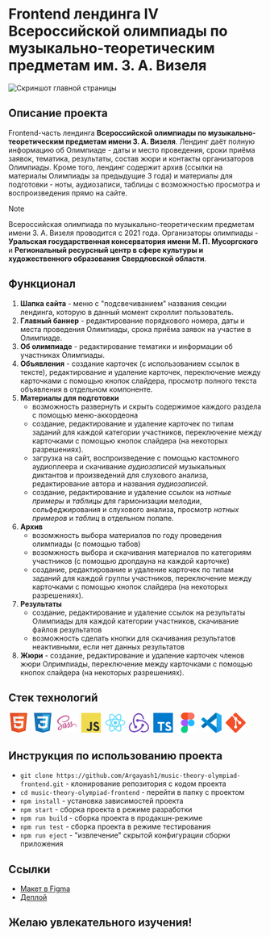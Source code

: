 # Frontend лендинга IV Всероссийской олимпиады по музыкально-теоретическим предметам им. З. А. Визеля

![Скриншот главной страницы](https://github.com/Argayash1/Argayash1/assets/113699485/8343689a-a260-48b2-b573-8949fa47e5f3)

## Описание проекта

Frontend-часть лендинга **Всероссийской олимпиады по музыкально-теоретическим предметам имени З. А. Визеля**. Лендинг даёт полную информацию об Олимпиаде - даты и место проведения, сроки приёма заявок, тематика, результаты, состав жюри и контакты организаторов Олимпиады. Кроме того, лендинг содержит архив (ссылки на материалы Олимпиады за предыдущие 3 года) и материалы для подготовки - ноты, аудиозаписи, таблицы с возможностью просмотра и воспроизведения прямо на сайте.

> [!NOTE]
> Всероссийская олимпиада по музыкально-теоретическим предметам имени З. А. Визеля проводится с 2021 года. Организаторы олимпиады - **Уральская государственная консерватория имени М. П. Мусоргского** и **Региональный ресурсный центр в сфере культуры и художественного образования Свердловской области**.

## Функционал

1. **Шапка сайта** - меню с "подсвечиванием" названия секции лендинга, которую в данный момент скроллит пользователь.
2. **Главный баннер** - редактирование порядкового номера, даты и места проведения Олимпиады, срока приёма заявок на участие в Олимпиаде.
3. **Об олимпиаде** - редактирование тематики и информации об участниках Олимпиады.
4. **Объявления** - создание карточек (с использованием ссылок в тексте), редактирование и удаление карточек, переключение между карточками с помощью кнопок слайдера, просмотр полного текста объявления в отдельном компоненте.
5. **Материалы для подготовки**
    - возможность развернуть и скрыть содержимое каждого раздела с помощью меню-аккордеона
    - создание, редактирование и удаление карточек по типам заданий для каждой категории участников, переключение между карточками с помощью кнопок слайдера (на некоторых разрешениях).
    - загрузка на сайт, воспроизведение с помощью кастомного аудиоплеера и скачивание _аудиозаписей_ музыкальных диктантов и произведений для слухового анализа, редактирование автора и названия _аудиозаписей_.
    - создание, редактирование и удаление ссылок на _нотные примеры_ и _таблицы_ для гармонизации мелодии, сольфеджирования и слухового анализа, просмотр _нотных примеров_ и _таблиц_ в отдельном попапе.
6. **Архив**
    - возомжность выбора материалов по году проведения олимпиады (с помощью табов)
    - возомжность выбора и скачивания материалов по категориям участников (с помощью дропдауна на каждой карточке)
    - создание, редактирование и удаление карточек по типам заданий для каждой группы участников, переключение между карточками с помощью кнопок слайдера (на некоторых разрешениях).
7. **Результаты**
    - создание, редактирование и удаление ссылок на результаты Олимпиады для каждой категории участников, скачивание файлов результатов
    - возможность сделать кнопки для скачивания результатов неактивными, если нет данных результатов
8. **Жюри** - создание, редактирование и удаление карточек членов жюри Олримпиады, переключение между карточками с помощью кнопок слайдера (на некоторых разрешениях).

## Стек технологий

<div>
  <img src="https://github.com/devicons/devicon/blob/master/icons/html5/html5-original.svg" title="html5" alt="html5" width="40" height="40"/>&nbsp
  <img src="https://github.com/devicons/devicon/blob/master/icons/css3/css3-original.svg" title="css" alt="css" width="40" height="40"/>&nbsp
  <img src="https://github.com/devicons/devicon/blob/master/icons/sass/sass-original.svg" title="sass" alt="sass" width="40" height="40"/>&nbsp
  <img src="https://github.com/devicons/devicon/blob/master/icons/javascript/javascript-original.svg" title="javascript" alt="javascript" width="40" height="40"/>&nbsp
  <img src="https://github.com/devicons/devicon/blob/master/icons/react/react-original.svg" title="reactjs" alt="reactjs" width="40" height="40"/>&nbsp
  <img src="https://github.com/devicons/devicon/blob/master/icons/redux/redux-original.svg" title="redux/rtk" alt="redux" width="40" height="40"/>&nbsp
  <img src="https://github.com/devicons/devicon/blob/master/icons/typescript/typescript-original.svg" title="typescript" alt="typescript" width="40" height="40"/>&nbsp
  <img src="https://github.com/devicons/devicon/blob/master/icons/figma/figma-original.svg" title="figma" alt="figma" width="40" height="40"/>&nbsp
  <img src="https://github.com/devicons/devicon/blob/master/icons/vscode/vscode-original.svg" title="vs-code" alt="vs-code" width="40" height="40"/>&nbsp
  <img src="https://github.com/devicons/devicon/blob/master/icons/git/git-original.svg" title="git" alt="git" width="40" height="40"/>&nbsp
</div>

## Инструкция по использованию проекта

- `git clone https://github.com/Argayash1/music-theory-olympiad-frontend.git` - клонирование репозитория с кодом проекта
- `cd music-theory-olympiad-frontend` - перейти в папку с проектом
- `npm install` - установка зависимостей проекта
- `npm start` - сборка проекта в режиме разработки
- `npm run build` - сборка проекта в продакшн-режиме
- `npm run test` - сборка проекта в режиме тестирования
- `npm run eject` - "извлечение" скрытой конфигурации сборки приложения

## Ссылки

- [Макет в Figma](https://www.figma.com/file/ekDfxOpvREGF7v4PNtiSYh/%D0%BE%D0%BB%D0%B8%D0%BC%D0%BF%D0%B8%D0%B0%D0%B4%D0%B0?type=design&node-id=0%3A1&mode=design&t=FAKnpFbbFsL5aWw0-1)
- [Деплой](https://олимпиадавизеля.рф)

## Желаю увлекательного изучения!
